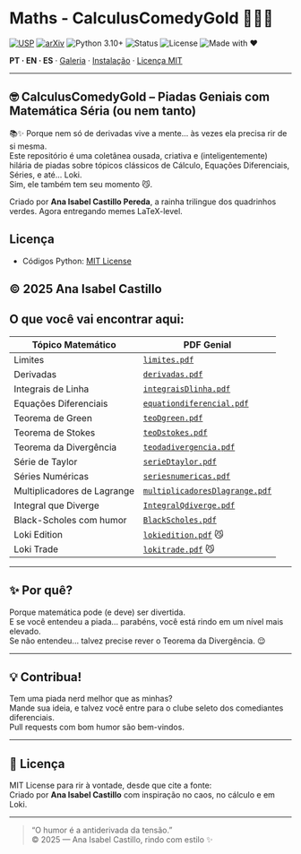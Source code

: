 <!-- HERO -->
# Maths -  CalculusComedyGold 💎🧮✨
[![USP](https://img.shields.io/badge/USP-Dissertação-0A3D91?logo=academia&logoColor=white)](https://teses.usp.br/teses/disponiveis/3/3151/tde-20102010-122044/en.php)
[![arXiv](https://img.shields.io/badge/arXiv-2504.01969-B31B1B?logo=arxiv&logoColor=white)](https://arxiv.org/abs/2504.01969)
![Python 3.10+](https://img.shields.io/badge/Python-3.10%2B-blue)
![Status](https://img.shields.io/badge/Status-Active-brightgreen)
![License](https://img.shields.io/badge/License-MIT-gold)
![Made with ❤](https://img.shields.io/badge/Made%20with-❤-ff69b4)

**PT · EN · ES** · [Galeria](#galeria--gifs) · [Instalação](#instalação--installation--instalación) · [Licença MIT](#licença--license--licencia)

---
## 🤓 CalculusComedyGold – Piadas Geniais com Matemática Séria (ou nem tanto)

📚✨ Porque nem só de derivadas vive a mente... às vezes ela precisa rir de si mesma.  
Este repositório é uma coletânea ousada, criativa e (inteligentemente) hilária de piadas sobre tópicos clássicos de Cálculo, Equações Diferenciais, Séries, e até... Loki.  
Sim, ele também tem seu momento 😼. 

Criado por **Ana Isabel Castillo Pereda**, a rainha trilingue dos quadrinhos verdes. Agora entregando memes LaTeX-level.
## Licença
- Códigos Python: [MIT License](LICENSE)

**© 2025 Ana Isabel Castillo**  
---

##  O que você vai encontrar aqui:

| Tópico Matemático | PDF Genial |
|-------------------|------------|
| Limites | [`limites.pdf`](./limites.pdf) |
| Derivadas | [`derivadas.pdf`](./derivadas.pdf) |
| Integrais de Linha | [`integraisDlinha.pdf`](./integraisDlinha.pdf) |
| Equações Diferenciais | [`equationdiferencial.pdf`](./equationdiferencial.pdf) |
| Teorema de Green | [`teoDgreen.pdf`](./teoDgreen.pdf) |
| Teorema de Stokes | [`teoDstokes.pdf`](./teoDstokes.pdf) |
| Teorema da Divergência | [`teodadivergencia.pdf`](./teodadivergencia.pdf) |
| Série de Taylor | [`serieDtaylor.pdf`](./serieDtaylor.pdf) |
| Séries Numéricas | [`seriesnumericas.pdf`](./seriesnumericas.pdf) |
| Multiplicadores de Lagrange | [`multiplicadoresDlagrange.pdf`](./multiplicadoresDlagrange.pdf) |
| Integral que Diverge | [`IntegralQdiverge.pdf`](./IntegralQdiverge.pdf) |
| Black-Scholes com humor | [`BlackScholes.pdf`](./BlackScholes.pdf) |
| Loki Edition | [`lokiedition.pdf`](./lokiedition.pdf) 😼
| Loki Trade | [`lokitrade.pdf`](./lokitrade.pdf) 😼
---

## ✨ Por quê?

Porque matemática pode (e deve) ser divertida.  
E se você entendeu a piada… parabéns, você está rindo em um nível mais elevado.  
Se não entendeu... talvez precise rever o Teorema da Divergência. 😌

---

## 💡 Contribua!

Tem uma piada nerd melhor que as minhas?  
Mande sua ideia, e talvez você entre para o clube seleto dos comediantes diferenciais.  
Pull requests com bom humor são bem-vindos.

---

## 📜 Licença

MIT License para rir à vontade, desde que cite a fonte:  
Criado por **Ana Isabel Castillo** com inspiração no caos, no cálculo e em Loki.  

---

> “O humor é a antiderivada da tensão.”  
> © 2025 — Ana Isabel Castillo, rindo com estilo ✨

